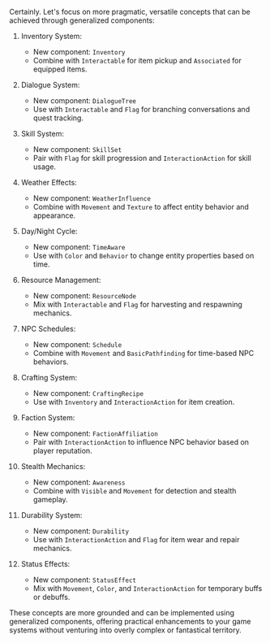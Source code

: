 Certainly. Let's focus on more pragmatic, versatile concepts that can be achieved through generalized components:

1. Inventory System:
   - New component: `Inventory`
   - Combine with `Interactable` for item pickup and `Associated` for equipped items.

2. Dialogue System:
   - New component: `DialogueTree`
   - Use with `Interactable` and `Flag` for branching conversations and quest tracking.

3. Skill System:
   - New component: `SkillSet`
   - Pair with `Flag` for skill progression and `InteractionAction` for skill usage.

4. Weather Effects:
   - New component: `WeatherInfluence`
   - Combine with `Movement` and `Texture` to affect entity behavior and appearance.

5. Day/Night Cycle:
   - New component: `TimeAware`
   - Use with `Color` and `Behavior` to change entity properties based on time.

6. Resource Management:
   - New component: `ResourceNode`
   - Mix with `Interactable` and `Flag` for harvesting and respawning mechanics.

7. NPC Schedules:
   - New component: `Schedule`
   - Combine with `Movement` and `BasicPathfinding` for time-based NPC behaviors.

8. Crafting System:
   - New component: `CraftingRecipe`
   - Use with `Inventory` and `InteractionAction` for item creation.

9. Faction System:
   - New component: `FactionAffiliation`
   - Pair with `InteractionAction` to influence NPC behavior based on player reputation.

10. Stealth Mechanics:
    - New component: `Awareness`
    - Combine with `Visible` and `Movement` for detection and stealth gameplay.

11. Durability System:
    - New component: `Durability`
    - Use with `InteractionAction` and `Flag` for item wear and repair mechanics.

12. Status Effects:
    - New component: `StatusEffect`
    - Mix with `Movement`, `Color`, and `InteractionAction` for temporary buffs or debuffs.

These concepts are more grounded and can be implemented using generalized components, offering practical enhancements to your game systems without venturing into overly complex or fantastical territory.